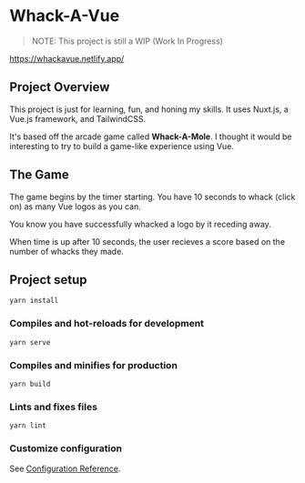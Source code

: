 # Whack-A-Vue

> NOTE: This project is still a WIP (Work In Progress)

<https://whackavue.netlify.app/>

## Project Overview

This project is just for learning, fun, and honing my skills.
It uses Nuxt.js, a Vue.js framework, and TailwindCSS.

It's based off the arcade game called **Whack-A-Mole**.
I thought it would be interesting to try to build a game-like experience using
Vue.

## The Game

The game begins by the timer starting. You have 10 seconds to whack (click on) as many
Vue logos as you can.

You know you have successfully whacked a logo by it receding away.

When time is up after 10 seconds, the user recieves a score based on the number
of whacks they made.

## Project setup

```shell
yarn install
```

### Compiles and hot-reloads for development

```shell
yarn serve
```

### Compiles and minifies for production

```shell
yarn build
```

### Lints and fixes files

```shell
yarn lint
```

### Customize configuration

See [Configuration Reference](https://cli.vuejs.org/config/).
